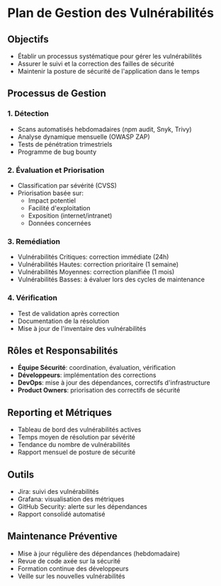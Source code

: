 # Plan de Gestion des Vulnérabilités

## Objectifs
- Établir un processus systématique pour gérer les vulnérabilités
- Assurer le suivi et la correction des failles de sécurité
- Maintenir la posture de sécurité de l'application dans le temps

## Processus de Gestion
### 1. Détection
- Scans automatisés hebdomadaires (npm audit, Snyk, Trivy)
- Analyse dynamique mensuelle (OWASP ZAP)
- Tests de pénétration trimestriels
- Programme de bug bounty

### 2. Évaluation et Priorisation
- Classification par sévérité (CVSS)
- Priorisation basée sur:
  - Impact potentiel
  - Facilité d'exploitation
  - Exposition (internet/intranet)
  - Données concernées

### 3. Remédiation
- Vulnérabilités Critiques: correction immédiate (24h)
- Vulnérabilités Hautes: correction prioritaire (1 semaine)
- Vulnérabilités Moyennes: correction planifiée (1 mois)
- Vulnérabilités Basses: à évaluer lors des cycles de maintenance

### 4. Vérification
- Test de validation après correction
- Documentation de la résolution
- Mise à jour de l'inventaire des vulnérabilités

## Rôles et Responsabilités
- **Équipe Sécurité**: coordination, évaluation, vérification
- **Développeurs**: implémentation des corrections
- **DevOps**: mise à jour des dépendances, correctifs d'infrastructure
- **Product Owners**: priorisation des correctifs de sécurité

## Reporting et Métriques
- Tableau de bord des vulnérabilités actives
- Temps moyen de résolution par sévérité
- Tendance du nombre de vulnérabilités
- Rapport mensuel de posture de sécurité

## Outils
- Jira: suivi des vulnérabilités
- Grafana: visualisation des métriques
- GitHub Security: alerte sur les dépendances
- Rapport consolidé automatisé

## Maintenance Préventive
- Mise à jour régulière des dépendances (hebdomadaire)
- Revue de code axée sur la sécurité
- Formation continue des développeurs
- Veille sur les nouvelles vulnérabilités